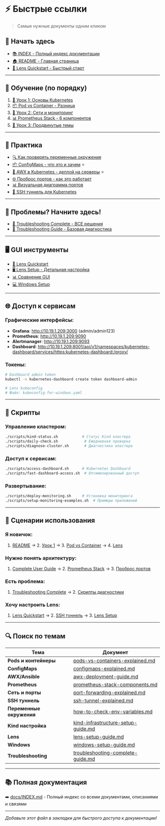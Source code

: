 # ⚡ Быстрые ссылки

> Самые нужные документы одним кликом

## 🚀 **Начать здесь**
- [📚 INDEX - Полный индекс документации](docs/INDEX.md)
- [🏠 README - Главная страница](README.md)
- [🚀 Lens Quickstart - Быстрый старт](LENS-QUICKSTART.md)

---

## 📖 **Обучение (по порядку)**
1. [📘 Урок 1: Основы Kubernetes](docs/learning-guide-01-basics.md)
2. [📦 Pod vs Container - Разница](docs/pods-vs-containers-explained.md)
3. [📗 Урок 2: Сети и мониторинг](docs/learning-guide-02-networking-monitoring.md)
4. [📊 Prometheus Stack - 6 компонентов](docs/prometheus-stack-components.md)
5. [📙 Урок 3: Продвинутые темы](docs/learning-guide-03-advanced-topics.md)

---

## 🔧 **Практика**
- [🔍 Как проверять переменные окружения](docs/how-to-check-env-variables.md)
- [📦 ConfigMaps - что это и зачем](docs/configmaps-explained.md) ⭐
- [🎯 AWX в Kubernetes - деплой на серверы](docs/awx-deployment-guide.md) ⭐
- [🌐 Проброс портов - как это работает](docs/port-forwarding-explained.md)
- [📊 Визуальная диаграмма портов](docs/port-mapping-diagram.md)
- [🔐 SSH туннель для Kubernetes](docs/ssh-tunnel-explained.md)

---

## 🚨 **Проблемы? Начните здесь!**
- [🚨 Troubleshooting Complete - ВСЕ решения](docs/troubleshooting-complete-guide.md)
- [🔧 Troubleshooting Guide - Базовая диагностика](docs/troubleshooting-guide.md)

---

## 🖥️ **GUI инструменты**
- [🚀 Lens Quickstart](LENS-QUICKSTART.md)
- [🖥️ Lens Setup - Детальная настройка](docs/lens-setup-guide.md)
- [📊 Сравнение GUI](docs/gui-tools-comparison.md)
- [💻 Windows Setup](docs/windows-setup-guide.md)

---

## 🌐 **Доступ к сервисам**

### **Графические интерфейсы**:
- **Grafana**: http://10.19.1.209:3000 (admin/admin123)
- **Prometheus**: http://10.19.1.209:9090
- **Alertmanager**: http://10.19.1.209:9093
- **Dashboard**: http://10.19.1.209:8001/api/v1/namespaces/kubernetes-dashboard/services/https:kubernetes-dashboard:/proxy/

### **Токены**:
```bash
# Dashboard admin token
kubectl -n kubernetes-dashboard create token dashboard-admin

# Lens kubeconfig
# Файл: kubeconfig-for-windows.yaml
```

---

## 📁 **Скрипты**

### **Управление кластером**:
```bash
./scripts/kind-status.sh           # Статус Kind кластера
./scripts/daily-check.sh            # Ежедневная проверка
./scripts/diagnose-cluster.sh       # Диагностика кластера
```

### **Доступ к сервисам**:
```bash
./scripts/access-dashboard.sh      # Kubernetes Dashboard
./scripts/fast-dashboard-access.sh  # Оптимизированный доступ
```

### **Развертывание**:
```bash
./scripts/deploy-monitoring.sh     # Установка мониторинга
./scripts/setup-monitoring-examples.sh  # Примеры приложений
```

---

## 🎯 **Сценарии использования**

### **Я новичок**:
1. [README](README.md) → 2. [Урок 1](docs/learning-guide-01-basics.md) → 3. [Pod vs Container](docs/pods-vs-containers-explained.md) → 4. [Lens](LENS-QUICKSTART.md)

### **Нужно понять архитектуру**:
1. [Complete User Guide](docs/complete-user-guide.md) → 2. [Prometheus Stack](docs/prometheus-stack-components.md) → 3. [Проброс портов](docs/port-forwarding-explained.md)

### **Есть проблема**:
1. [Troubleshooting Complete](docs/troubleshooting-complete-guide.md) → 2. [Скрипты диагностики](docs/troubleshooting-guide.md)

### **Хочу настроить Lens**:
1. [Lens Quickstart](LENS-QUICKSTART.md) → 2. [SSH туннель](docs/ssh-tunnel-explained.md) → 3. [Lens Setup](docs/lens-setup-guide.md)

---

## 🔍 **Поиск по темам**

| Тема | Документ |
|------|----------|
| **Pods и контейнеры** | [pods-vs-containers-explained.md](docs/pods-vs-containers-explained.md) |
| **ConfigMaps** | [configmaps-explained.md](docs/configmaps-explained.md) |
| **AWX/Ansible** | [awx-deployment-guide.md](docs/awx-deployment-guide.md) |
| **Prometheus** | [prometheus-stack-components.md](docs/prometheus-stack-components.md) |
| **Сеть и порты** | [port-forwarding-explained.md](docs/port-forwarding-explained.md) |
| **SSH туннель** | [ssh-tunnel-explained.md](docs/ssh-tunnel-explained.md) |
| **Переменные окружения** | [how-to-check-env-variables.md](docs/how-to-check-env-variables.md) |
| **Kind настройка** | [kind-infrastructure-setup-guide.md](docs/kind-infrastructure-setup-guide.md) |
| **Lens** | [lens-setup-guide.md](docs/lens-setup-guide.md) |
| **Windows** | [windows-setup-guide.md](docs/windows-setup-guide.md) |
| **Troubleshooting** | [troubleshooting-complete-guide.md](docs/troubleshooting-complete-guide.md) |

---

## 📚 **Полная документация**
➡️ [docs/INDEX.md](docs/INDEX.md) - Полный индекс со всеми документами, описаниями и связями

---

*Добавьте этот файл в закладки для быстрого доступа к документации!*

